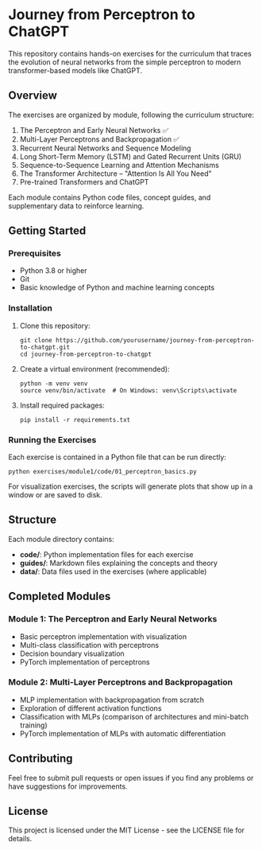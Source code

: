 # Journey from Perceptron to ChatGPT

This repository contains hands-on exercises for the curriculum that traces the evolution of neural networks from the simple perceptron to modern transformer-based models like ChatGPT.

## Overview

The exercises are organized by module, following the curriculum structure:

1. The Perceptron and Early Neural Networks ✅
2. Multi-Layer Perceptrons and Backpropagation ✅
3. Recurrent Neural Networks and Sequence Modeling
4. Long Short-Term Memory (LSTM) and Gated Recurrent Units (GRU)
5. Sequence-to-Sequence Learning and Attention Mechanisms
6. The Transformer Architecture – "Attention Is All You Need"
7. Pre-trained Transformers and ChatGPT

Each module contains Python code files, concept guides, and supplementary data to reinforce learning.

## Getting Started

### Prerequisites

- Python 3.8 or higher
- Git
- Basic knowledge of Python and machine learning concepts

### Installation

1. Clone this repository:

   ```
   git clone https://github.com/yourusername/journey-from-perceptron-to-chatgpt.git
   cd journey-from-perceptron-to-chatgpt
   ```

2. Create a virtual environment (recommended):

   ```
   python -m venv venv
   source venv/bin/activate  # On Windows: venv\Scripts\activate
   ```

3. Install required packages:
   ```
   pip install -r requirements.txt
   ```

### Running the Exercises

Each exercise is contained in a Python file that can be run directly:

```
python exercises/module1/code/01_perceptron_basics.py
```

For visualization exercises, the scripts will generate plots that show up in a window or are saved to disk.

## Structure

Each module directory contains:

- **code/**: Python implementation files for each exercise
- **guides/**: Markdown files explaining the concepts and theory
- **data/**: Data files used in the exercises (where applicable)

## Completed Modules

### Module 1: The Perceptron and Early Neural Networks

- Basic perceptron implementation with visualization
- Multi-class classification with perceptrons
- Decision boundary visualization
- PyTorch implementation of perceptrons

### Module 2: Multi-Layer Perceptrons and Backpropagation

- MLP implementation with backpropagation from scratch
- Exploration of different activation functions
- Classification with MLPs (comparison of architectures and mini-batch training)
- PyTorch implementation of MLPs with automatic differentiation

## Contributing

Feel free to submit pull requests or open issues if you find any problems or have suggestions for improvements.

## License

This project is licensed under the MIT License - see the LICENSE file for details.

